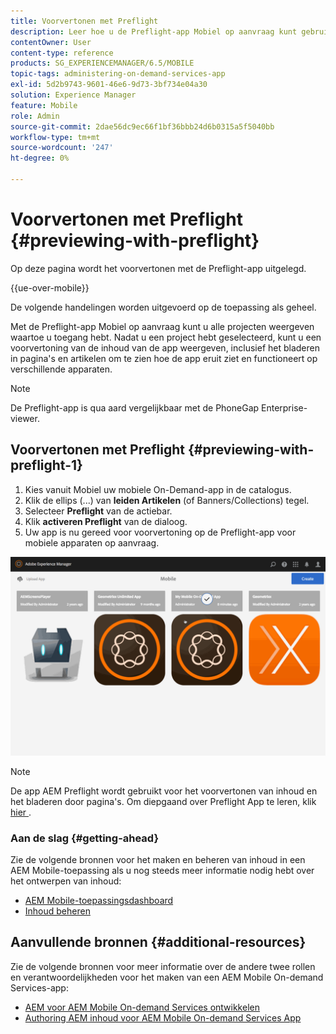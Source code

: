 ```yaml
---
title: Voorvertonen met Preflight
description: Leer hoe u de Preflight-app Mobiel op aanvraag kunt gebruiken, zodat u alle projecten kunt bekijken waartoe u toegang hebt.
contentOwner: User
content-type: reference
products: SG_EXPERIENCEMANAGER/6.5/MOBILE
topic-tags: administering-on-demand-services-app
exl-id: 5d2b9743-9601-46e6-9d73-3bf734e04a30
solution: Experience Manager
feature: Mobile
role: Admin
source-git-commit: 2dae56dc9ec66f1bf36bbb24d6b0315a5f5040bb
workflow-type: tm+mt
source-wordcount: '247'
ht-degree: 0%

---
```


# Voorvertonen met Preflight {#previewing-with-preflight}

Op deze pagina wordt het voorvertonen met de Preflight-app uitgelegd.

{{ue-over-mobile}}

De volgende handelingen worden uitgevoerd op de toepassing als geheel.

Met de Preflight-app Mobiel op aanvraag kunt u alle projecten weergeven waartoe u toegang hebt. Nadat u een project hebt geselecteerd, kunt u een voorvertoning van de inhoud van de app weergeven, inclusief het bladeren in pagina&#39;s en artikelen om te zien hoe de app eruit ziet en functioneert op verschillende apparaten.

>[!NOTE]
>
>De Preflight-app is qua aard vergelijkbaar met de PhoneGap Enterprise-viewer.

## Voorvertonen met Preflight {#previewing-with-preflight-1}

1. Kies vanuit Mobiel uw mobiele On-Demand-app in de catalogus.
1. Klik de ellips (...) van **leiden Artikelen** (of Banners/Collections) tegel.
1. Selecteer **Preflight** van de actiebar.
1. Klik **activeren Preflight** van de dialoog.
1. Uw app is nu gereed voor voorvertoning op de Preflight-app voor mobiele apparaten op aanvraag.

![ chlimage_1-8 ](assets/chlimage_1-8.gif)

>[!NOTE]
>
>De app AEM Preflight wordt gebruikt voor het voorvertonen van inhoud en het bladeren door pagina&#39;s. Om diepgaand over Preflight App te leren, klik [ hier ](https://helpx.adobe.com/nl/digital-publishing-solution/help/aem-mobile-end-of-life-faq.html).
>

### Aan de slag {#getting-ahead}

Zie de volgende bronnen voor het maken en beheren van inhoud in een AEM Mobile-toepassing als u nog steeds meer informatie nodig hebt over het ontwerpen van inhoud:

* [AEM Mobile-toepassingsdashboard](/help/mobile/mobile-apps-ondemand-application-dashboard.md)
* [Inhoud beheren](/help/mobile/mobile-apps-ondemand-manage-content-ondemand.md)

## Aanvullende bronnen {#additional-resources}

Zie de volgende bronnen voor meer informatie over de andere twee rollen en verantwoordelijkheden voor het maken van een AEM Mobile On-demand Services-app:

* [AEM voor AEM Mobile On-demand Services ontwikkelen](/help/mobile/aem-mobile-on-demand.md)
* [Authoring AEM inhoud voor AEM Mobile On-demand Services App](/help/mobile/mobile-apps-ondemand.md)
